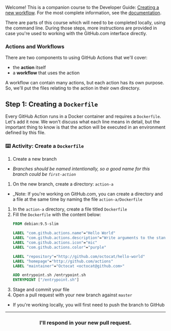 Welcome! This is a companion course to the Developer Guide: [Creating a new workflow](https://developer.github.com/actions/creating-workflows/creating-a-new-workflow/). For the most complete information, see the [documentation](https://developer.github.com/actions/).

There are parts of this course which will need to be completed locally, using the command line. During those steps, more instructions are provided in case you're used to working with the GitHub.com interface directly. 

### Actions and Workflows
There are two components to using GitHub Actions that we'll cover:
- the **action** itself
- a **workflow** that uses the action

A workflow can contain many actions, but each action has its own purpose. So, we'll put the files relating to the action in their own directory.

## Step 1: Creating a `Dockerfile`

Every GitHub Action runs in a Docker container and requires a `Dockerfile`. Let's add it now. We won't discuss what each line means in detail, but the important thing to know is that the action will be executed in an environment defined by this file.

### :keyboard: Activity: Create a `Dockerfile`

1. Create a new branch
  - _Branches should be named intentionally, so a good name for this branch could be `first-action`_
1. On the new branch, create a directory: `action-a`
  - _Note: If you're working on GitHub.com, you can create a directory and a file at the same time by naming the file `action-a/Dockerfile`
1. In the `action-a` directory, create a file titled `Dockerfile`
1. Fill the `Dockerfile` with the content below:
    ```Dockerfile
    FROM debian:9.5-slim

    LABEL "com.github.actions.name"="Hello World"
    LABEL "com.github.actions.description"="Write arguments to the standard output"
    LABEL "com.github.actions.icon"="mic"
    LABEL "com.github.actions.color"="purple"

    LABEL "repository"="http://github.com/octocat/hello-world"
    LABEL "homepage"="http://github.com/actions"
    LABEL "maintainer"="Octocat <octocat@github.com>"

    ADD entrypoint.sh /entrypoint.sh
    ENTRYPOINT ["/entrypoint.sh"]
    ```
1. Stage and commit your file
1. Open a pull request with your new branch against `master`
- If you're working locally, you will first need to push the branch to GitHub

<hr>
<h3 align="center">I'll respond in your new pull request.</h3>
